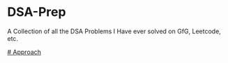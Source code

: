 # DSA-Prep
A Collection of all the DSA Problems I Have ever solved on GfG, Leetcode, etc.


<a href="docs.google.com/spreadsheets/d/1OnDjpOO-FFWhM0ZOV7YztiFAPcsWk6Far-CRtgZs6Ag/edit#gid=0"> # Approach </a>

